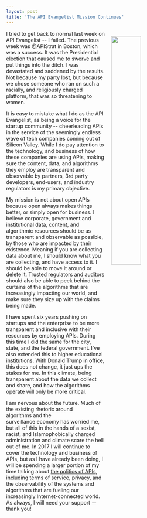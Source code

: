 ```yaml
---
layout: post
title: 'The API Evangelist Mission Continues'
---
```

<p><img style="padding: 15px;" src="http://s3.amazonaws.com/kinlane-productions/api-evangelist/t-shirts/KL_InApiWeTrust-1000.png" alt="" width="40%" align="right" /></p>
<p>I tried to get back to normal last week on API Evangelist -- I failed. The previous week was @APIStrat in Boston, which was a success. It was the Presidential election that caused me to swerve and put things into the ditch. I was devastated and saddened by the results. Not because my party lost, but because we chose someone who ran on such a racially, and religiously&nbsp;charged platform, that was so threatening to women.&nbsp;</p>
<p>It is easy to mistake what I do as the API Evangelist, as being a voice for the startup community -- cheerleading APIs in the service of the seemingly&nbsp;endless wave of tech companies coming out of Silicon Valley. While I do pay attention to the technology, and business of how these companies are using APIs, making sure the content, data, and algorithms they employ are transparent and observable by partners, 3rd party developers, end-users, and industry regulators is my primary objective.</p>
<p>My mission is not about open APIs because open always makes things better, or simply open for business. I believe corporate, government and institutional data, content, and algorithmic resources should be as transparent and observable as possible, by those who are impacted by their existence. Meaning if you are collecting data about me, I should know what you are collecting, and have access to it. I should be able to move it around or delete it. Trusted regulators and auditors should also be able to peek behind the curtains of the algorithms that are increasingly impacting our world, and make sure they size up with the claims being made.</p>
<p>I have spent six years pushing on startups and the enterprise to be more transparent and inclusive with their resources by employing APIs. During this time I did the same for the city, state, and the federal government. I've also extended this to higher educational institutions. With Donald Trump in office, this does not change, it just ups the stakes for me. In this climate, being transparent about the data we collect and share, and how the algorithms operate will only be more critical.&nbsp;</p>
<p>I am nervous about the future. Much of the existing rhetoric around algorithms&nbsp;and the surveillance&nbsp;economy has worried me, but all of this in the hands of a sexist, racist, and Islamophobically charged administration and climate scare the hell out of me. In 2017 I will continue to cover the technology and business of APIs, but as I have already been&nbsp;doing, I will be spending a larger portion of my time talking about <a href="https://apievangelist.com/2014/03/17/politics-of-apis/">the politics of APIs</a>, including terms of service, privacy, and the observability of the systems and algorithms that are fueling our increasingly Internet-connected world. As always, I will need your support -- thank you!</p>